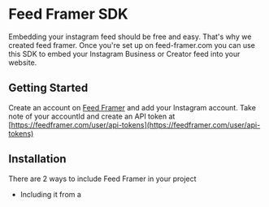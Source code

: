 # Feed Framer SDK

Embedding your instagram feed should be free and easy. That's why we created feed framer. Once you're set up on feed-framer.com you can use this SDK to embed your Instagram Business or Creator feed into your website.

## Getting Started

Create an account on [Feed Framer](https://feedframer.com/) and add your Instagram account. Take note of your accountId and create an API token at [https://feedframer.com/user/api-tokens](https://feedframer.com/user/api-tokens)

## Installation

There are 2 ways to include Feed Framer in your project

* Including it from a <script> tag
* Importing it as a module

Either is perfectly valid. It all depends on the project's needs and the developer's taste.

### From a script tag

This is by far the simplest way to get started with Feed Framer. Include the following <script> tag in your HTML page.
```
<script defer src="https://unpkg.com/feed-framer-sdk@1.x.x/dist/index.umd.js"></script>
```

### Add a module

If you prefer the more robust approach, you can install Feed Framer via NPM and import it into a bundle.

Run the following command to install it.

```
npm install feed-framer-sdk
```


## Initialize the SDK

```
const feedFramer = new FeedFramer({apiToken: 'YOUR_API_TOKEN'});
feedFramer.init({
    accountId: 'YOUR_ACCOUNT_ID',
    // add configuration options here
}); 
```

## Styling

If you want to use the default styles provided by Feed Framer, you can include the following <link> tag in the head of your HTML page.

```
<link rel="stylesheet" href="https://unpkg.com/feed-framer-sdk@1.x.x/dist/assets/style.css">
```

For a full list of configurable options, visit (documentation)[https://feedframer.com/documentation]

